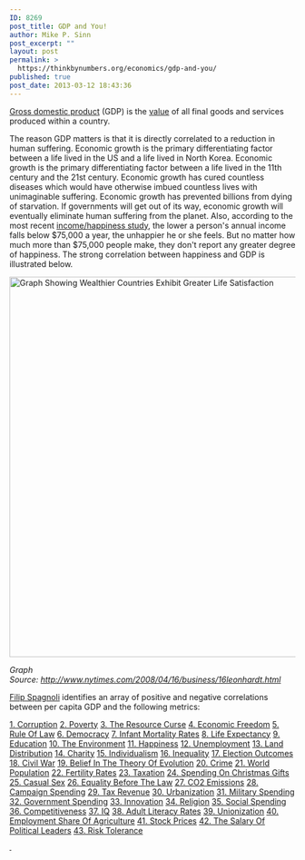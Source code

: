```yaml
---
ID: 8269
post_title: GDP and You!
author: Mike P. Sinn
post_excerpt: ""
layout: post
permalink: >
  https://thinkbynumbers.org/economics/gdp-and-you/
published: true
post_date: 2013-03-12 18:43:36
---
```

<a href="https://en.wikipedia.org/wiki/Gross_domestic_product">Gross domestic product</a> (GDP) is the <a title="Market value" href="https://en.wikipedia.org/wiki/Market_value">value</a> of all final goods and services produced within a country.

The reason GDP matters is that it is directly correlated to a reduction in human suffering. Economic growth is the primary differentiating factor between a life lived in the US and a life lived in North Korea. Economic growth is the primary differentiating factor between a life lived in the 11th century and the 21st century. Economic growth has cured countless diseases which would have otherwise imbued countless lives with unimaginable suffering. Economic growth has prevented billions from dying of starvation. If governments will get out of its way, economic growth will eventually eliminate human suffering from the planet. Also, according to the most recent <a href="http://content.time.com/time/business/article/0,8599,2016291,00.html" target="_blank">income/happiness study</a>, the lower a person's annual income falls below $75,000 a year, the unhappier he or she feels. But no matter how much more than $75,000 people make, they don't report any greater degree of happiness. The strong correlation between happiness and GDP is illustrated below.

<img title="Life Satisfaction vs Per Capita GDP" alt="Graph Showing Wealthier Countries Exhibit Greater Life Satisfaction" src="http://thinkbynumbers.org/wp-content/uploads/2010/10/nythappiness.jpg" width="694" height="670" />

<em>Graph Source: <a href="https://myaccount.nytimes.com/auth/login?URI=http%3A%2F%2Fwww.nytimes.com%2F2008%2F04%2F16%2Fbusiness%2F16leonhardt.html%3F_r%3D5&amp;REFUSE_COOKIE_ERROR=SHOW_ERROR">http://www.nytimes.com/2008/04/16/business/16leonhardt.html</a></em>

<a href="http://web.archive.org/web/20140303030542/http://filipspagnoli.tumblr.com/">Filip Spagnoli</a> identifies an array of positive and negative correlations between per capita GDP and the following metrics:

<a href="http://web.archive.org/web/20140724230350/http://filipspagnoli.wordpress.com:80/stats-on-human-rights/statistics-on-gross-domestic-product-correlations/" target="_blank">1. Corruption</a>
<a href="http://web.archive.org/web/20140724230350/http://filipspagnoli.wordpress.com:80/stats-on-human-rights/statistics-on-gross-domestic-product-correlations/" target="_blank">2. Poverty</a>
<a href="http://web.archive.org/web/20140724230350/http://filipspagnoli.wordpress.com:80/stats-on-human-rights/statistics-on-gross-domestic-product-correlations/" target="_blank">3. The Resource Curse</a>
<a href="http://web.archive.org/web/20140724230350/http://filipspagnoli.wordpress.com:80/stats-on-human-rights/statistics-on-gross-domestic-product-correlations/" target="_blank">4. Economic Freedom</a>
<a href="http://web.archive.org/web/20140724230350/http://filipspagnoli.wordpress.com:80/stats-on-human-rights/statistics-on-gross-domestic-product-correlations/" target="_blank">5. Rule Of Law</a>
<a href="http://web.archive.org/web/20140724230350/http://filipspagnoli.wordpress.com:80/stats-on-human-rights/statistics-on-gross-domestic-product-correlations/" target="_blank">6. Democracy</a>
<a href="http://web.archive.org/web/20140724230350/http://filipspagnoli.wordpress.com:80/stats-on-human-rights/statistics-on-gross-domestic-product-correlations/" target="_blank">7. Infant Mortality Rates</a>
<a href="http://web.archive.org/web/20140724230350/http://filipspagnoli.wordpress.com:80/stats-on-human-rights/statistics-on-gross-domestic-product-correlations/" target="_blank">8. Life Expectancy</a>
<a href="http://web.archive.org/web/20140724230350/http://filipspagnoli.wordpress.com:80/stats-on-human-rights/statistics-on-gross-domestic-product-correlations/" target="_blank">9. Education</a>
<a href="http://web.archive.org/web/20140724230350/http://filipspagnoli.wordpress.com:80/stats-on-human-rights/statistics-on-gross-domestic-product-correlations/" target="_blank">10. The Environment</a>
<a href="http://web.archive.org/web/20140724230350/http://filipspagnoli.wordpress.com:80/stats-on-human-rights/statistics-on-gross-domestic-product-correlations/" target="_blank">11. Happiness</a>
<a href="http://web.archive.org/web/20140724230350/http://filipspagnoli.wordpress.com:80/stats-on-human-rights/statistics-on-gross-domestic-product-correlations/" target="_blank">12. Unemployment</a>
<a href="http://web.archive.org/web/20140724230350/http://filipspagnoli.wordpress.com:80/stats-on-human-rights/statistics-on-gross-domestic-product-correlations/" target="_blank">13. Land Distribution</a>
<a href="http://web.archive.org/web/20140724230350/http://filipspagnoli.wordpress.com:80/stats-on-human-rights/statistics-on-gross-domestic-product-correlations/" target="_blank">14. Charity</a>
<a href="http://web.archive.org/web/20140724230350/http://filipspagnoli.wordpress.com:80/stats-on-human-rights/statistics-on-gross-domestic-product-correlations/" target="_blank">15. Individualism</a>
<a href="http://web.archive.org/web/20140724230350/http://filipspagnoli.wordpress.com:80/stats-on-human-rights/statistics-on-gross-domestic-product-correlations/" target="_blank">16. Inequality</a>
<a href="http://web.archive.org/web/20140724230350/http://filipspagnoli.wordpress.com:80/stats-on-human-rights/statistics-on-gross-domestic-product-correlations/" target="_blank">17. Election Outcomes</a>
<a href="http://web.archive.org/web/20140724230350/http://filipspagnoli.wordpress.com:80/stats-on-human-rights/statistics-on-gross-domestic-product-correlations/" target="_blank">18. Civil War</a>
<a href="http://web.archive.org/web/20140724230350/http://filipspagnoli.wordpress.com:80/stats-on-human-rights/statistics-on-gross-domestic-product-correlations/" target="_blank">19. Belief In The Theory Of Evolution</a>
<a href="http://web.archive.org/web/20140724230350/http://filipspagnoli.wordpress.com:80/stats-on-human-rights/statistics-on-gross-domestic-product-correlations/" target="_blank">20. Crime</a>
<a href="http://web.archive.org/web/20140724230350/http://filipspagnoli.wordpress.com:80/stats-on-human-rights/statistics-on-gross-domestic-product-correlations/" target="_blank">21. World Population</a>
<a href="http://web.archive.org/web/20140724230350/http://filipspagnoli.wordpress.com:80/stats-on-human-rights/statistics-on-gross-domestic-product-correlations/" target="_blank">22. Fertility Rates</a>
<a href="http://web.archive.org/web/20140724230350/http://filipspagnoli.wordpress.com:80/stats-on-human-rights/statistics-on-gross-domestic-product-correlations/" target="_blank">23. Taxation</a>
<a href="http://web.archive.org/web/20140724230350/http://filipspagnoli.wordpress.com:80/stats-on-human-rights/statistics-on-gross-domestic-product-correlations/" target="_blank">24. Spending On Christmas Gifts</a>
<a href="http://web.archive.org/web/20140724230350/http://filipspagnoli.wordpress.com:80/stats-on-human-rights/statistics-on-gross-domestic-product-correlations/" target="_blank">25. Casual Sex</a>
<a href="http://web.archive.org/web/20140724230350/http://filipspagnoli.wordpress.com:80/stats-on-human-rights/statistics-on-gross-domestic-product-correlations/" target="_blank">26. Equality Before The Law</a>
<a href="http://web.archive.org/web/20140724230350/http://filipspagnoli.wordpress.com:80/stats-on-human-rights/statistics-on-gross-domestic-product-correlations/" target="_blank">27. CO2 Emissions</a>
<a href="http://web.archive.org/web/20140724230350/http://filipspagnoli.wordpress.com:80/stats-on-human-rights/statistics-on-gross-domestic-product-correlations/" target="_blank">28. Campaign Spending</a>
<a href="http://web.archive.org/web/20140724230350/http://filipspagnoli.wordpress.com:80/stats-on-human-rights/statistics-on-gross-domestic-product-correlations/" target="_blank">29. Tax Revenue</a>
<a href="http://web.archive.org/web/20140724230350/http://filipspagnoli.wordpress.com:80/stats-on-human-rights/statistics-on-gross-domestic-product-correlations/" target="_blank">30. Urbanization</a>
<a href="http://web.archive.org/web/20140724230350/http://filipspagnoli.wordpress.com:80/stats-on-human-rights/statistics-on-gross-domestic-product-correlations/" target="_blank">31. Military Spending</a>
<a href="http://web.archive.org/web/20140724230350/http://filipspagnoli.wordpress.com:80/stats-on-human-rights/statistics-on-gross-domestic-product-correlations/" target="_blank">32. Government Spending</a>
<a href="http://web.archive.org/web/20140724230350/http://filipspagnoli.wordpress.com:80/stats-on-human-rights/statistics-on-gross-domestic-product-correlations/" target="_blank">33. Innovation</a>
<a href="http://web.archive.org/web/20140724230350/http://filipspagnoli.wordpress.com:80/stats-on-human-rights/statistics-on-gross-domestic-product-correlations/" target="_blank">34. Religion</a>
<a href="http://web.archive.org/web/20140724230350/http://filipspagnoli.wordpress.com:80/stats-on-human-rights/statistics-on-gross-domestic-product-correlations/" target="_blank">35. Social Spending</a>
<a href="http://web.archive.org/web/20140724230350/http://filipspagnoli.wordpress.com:80/stats-on-human-rights/statistics-on-gross-domestic-product-correlations/" target="_blank">36. Competitiveness</a>
<a href="http://web.archive.org/web/20140724230350/http://filipspagnoli.wordpress.com:80/stats-on-human-rights/statistics-on-gross-domestic-product-correlations/" target="_blank">37. IQ</a>
<a href="http://web.archive.org/web/20140724230350/http://filipspagnoli.wordpress.com:80/stats-on-human-rights/statistics-on-gross-domestic-product-correlations/" target="_blank">38. Adult Literacy Rates</a>
<a href="http://web.archive.org/web/20140724230350/http://filipspagnoli.wordpress.com:80/stats-on-human-rights/statistics-on-gross-domestic-product-correlations/" target="_blank">39. Unionization</a>
<a href="http://web.archive.org/web/20140724230350/http://filipspagnoli.wordpress.com:80/stats-on-human-rights/statistics-on-gross-domestic-product-correlations/" target="_blank">40. Employment Share Of Agriculture</a>
<a href="http://web.archive.org/web/20140724230350/http://filipspagnoli.wordpress.com:80/stats-on-human-rights/statistics-on-gross-domestic-product-correlations/" target="_blank">41. Stock Prices</a>
<a href="http://web.archive.org/web/20140724230350/http://filipspagnoli.wordpress.com:80/stats-on-human-rights/statistics-on-gross-domestic-product-correlations/" target="_blank">42. The Salary Of Political Leaders</a>
<a href="http://web.archive.org/web/20140724230350/http://filipspagnoli.wordpress.com:80/stats-on-human-rights/statistics-on-gross-domestic-product-correlations/" target="_blank">43. Risk Tolerance</a>

<a style="font-size: 0.8em;" href="http://web.archive.org/web/20140724230350/http://filipspagnoli.wordpress.com:80/stats-on-human-rights/statistics-on-gross-domestic-product-correlations/"> </a>

&nbsp;